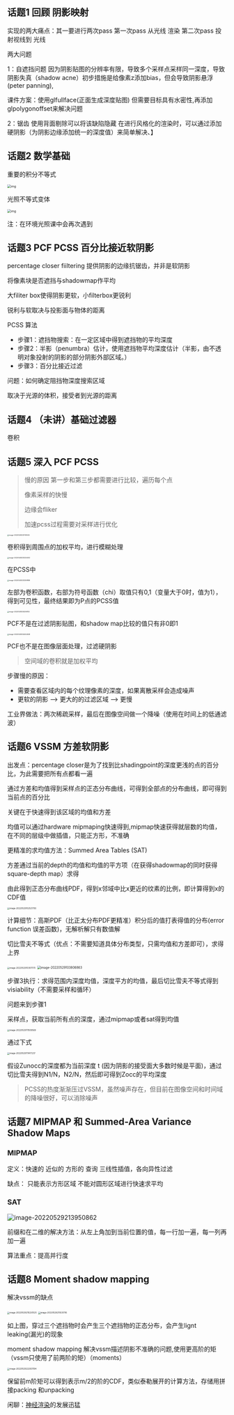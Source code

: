 ## 话题1 回顾 阴影映射

实现的两大痛点：其一要进行两次pass
第一次pass 从光线 渲染 
第二次pass 投射视线到 光线

两大问题

1：自遮挡问题
因为阴影贴图的分辨率有限，导致多个采样点采样同一深度，导致阴影失真（shadow acne）初步措施是给像素z添加bias，但会导致阴影悬浮(peter panning),

课件方案：使用glfullface(正面生成深度贴图) 但需要目标具有水密性,再添加glpolygonoffset来解决问题

2：锯齿 
使用背面剔除可以将该缺陷隐藏
在进行风格化的渲染时，可以通过添加硬阴影（为阴影边缘添加统一的深度值）来简单解决、】



## 话题2 数学基础

重要的积分不等式

<img src="http://47.100.78.17:3403/i/2022/05/28/6291a0ead2072.png" alt="img" style="zoom:50%;" />

光照不等式变体

<img src="http://47.100.78.17:3403/i/2022/05/28/6291a100bc92f.png" alt="img" style="zoom:50%;" />

注：在环境光照课中会再次遇到



## 话题3 PCF PCSS 百分比接近软阴影 

percentage closer fiiltering 提供阴影的边缘抗锯齿，并非是软阴影

将像素块是否遮挡与shadowmap作平均

大filiter box使得阴影更软，小filterbox更锐利

锐利与软取决与投影面与物体的距离

PCSS 算法

- 步骤1：遮挡物搜索：在一定区域中得到遮挡物的平均深度
- 步骤2：半影（penumbra）估计，使用遮挡物平均深度估计（半影，由不透明对象投射的阴影的部分阴影外部区域。）
- 步骤3：百分比接近过滤

问题：如何确定阻挡物深度搜索区域

取决于光源的体积，接受者到光源的距离



## 话题4 （未讲）基础过滤器

卷积



## 话题5  深入 PCF PCSS 

> 慢的原因 第一步和第三步都需要进行比较，遍历每个点
>
> 像素采样的快慢
>
> 边缘会fliker
>
> 加速pcss过程需要对采样进行优化

<img src="http://47.100.78.17:3403/i/2022/05/28/629240355c2c4.png" alt="image-20220528233100525" style="zoom: 25%;" />

卷积得到周围点的加权平均，进行模糊处理



<img src="http://47.100.78.17:3403/i/2022/05/28/62924092ebeb8.png" alt="image-20220528233234002" style="zoom:25%;" />



在PCSS中

<img src="http://47.100.78.17:3403/i/2022/05/28/629240aca131a.png" alt="image-20220528233259886" style="zoom: 25%;" />

左部为卷积函数，右部为符号函数（chi）取值只有0,1（变量大于0时，值为1），得到可见性，最终结果即为P点的PCSS值

<img src="http://47.100.78.17:3403/i/2022/05/28/62924300cca2c.png" alt="image-20220528234256102" style="zoom: 25%;" />

PCF不是在过滤阴影贴图，和shadow map比较的值只有非0即1

<img src="http://47.100.78.17:3403/i/2022/05/28/629243755983e.png" alt="image-20220528234452628" style="zoom: 25%;" />

PCF也不是在图像层面处理，过滤硬阴影

> 空间域的卷积就是加权平均

步骤慢的原因：

- 需要查看区域内的每个纹理像素的深度，如果离散采样会造成噪声
- 更软的阴影 --> 更大的的过滤区域 --> 更慢

工业界做法：两次稀疏采样，最后在图像空间做一个降噪（使用在时间上的低通滤波）



## 话题6 VSSM 方差软阴影

出发点：percentage closer是为了找到比shadingpoint的深度更浅的点的百分比，为此需要把所有点都看一遍

通过方差和均值得到采样点的正态分布曲线，可得到全部点的分布曲线，即可得到当前点的百分比

关键在于快速得到该区域的均值和方差

均值可以通过hardware mipmaping快速得到,mipmap快速获得就层数的均值，在不同的层级中做插值，只能正方形，不准确

更精准的求均值方法：Summed Area Tables (SAT)

方差通过当前的depth的均值和均值的平方项（在获得shadowmap的同时获得square-depth map）求得

由此得到正态分布曲线PDF，得到x邻域中比x更近的纹素的比例，即计算得到x的CDF值

<img src="http://47.100.78.17:3403/i/2022/05/29/6292d9924bc7b.png" alt="image-20220529102521793" style="zoom: 33%;" />

计算细节：高斯PDF（比正太分布PDF更精准）积分后的值打表得值的分布(error function 误差函数)，无解析解只有数值解



切比雪夫不等式（优点：不需要知道具体分布类型，只需均值和方差即可），求得上界

<img src="http://47.100.78.17:3403/i/2022/05/29/6292dbdf94a63.png" alt="image-20220529103511170" style="zoom:33%;" />

<img src="http://47.100.78.17:3403/i/2022/05/29/6292dc8f66080.png" alt="image-20220529103806863" style="zoom:50%;" />

步骤3执行：求得范围内深度均值，深度平方的均值，最后切比雪夫不等式得到visiability（不需要采样和循环）

问题来到步骤1

采样点，获取当前所有点的深度，通过mipmap或者sat得到均值

<img src="http://47.100.78.17:3403/i/2022/05/29/6292e53e0574c.png" alt="image-20220529111509569" style="zoom:33%;" />

通过下式

<img src="http://47.100.78.17:3403/i/2022/05/29/6292e509a3438.png" alt="image-20220529111417237" style="zoom:33%;" />

假设Zunocc的深度都为当前深度 t (因为阴影的接受面大多数时候是平面)，通过切比雪夫得到N1/N，N2/N，然后即可得到Zocc的平均深度

> PCSS的热度渐渐压过VSSM，虽然噪声存在，但目前在图像空间和时间域的降噪很好，可以消除噪声



## 话题7 MIPMAP 和 Summed-Area Variance Shadow Maps

### MIPMAP

定义：快速的 近似的 方形的 查询 三线性插值，各向异性过滤

缺点：
只能表示方形区域
不能对圆形区域进行快速求平均

### SAT

![image-20220529213950862](http://47.100.78.17:3403/i/2022/05/29/629377a7c28b3.png)

前缀和在二维的解决方法：从左上角加到当前位置的值，每一行加一遍，每一列再加一遍

算法重点：提高并行度



## 话题8 Moment shadow mapping 

解决vssm的缺点

<img src="http://47.100.78.17:3403/i/2022/05/29/62937a95bef74.png" alt="image-20220529215220525" style="zoom:33%;" />

<img src="http://47.100.78.17:3403/i/2022/05/29/62937b58405c4.png" alt="image-20220529215535116" style="zoom:33%;" />

如上图，穿过三个遮挡物时会产生三个遮挡物的正态分布，会产生lignt leaking(漏光)的现象

moment shadow mapping 解决vssm描述阴影不准确的问题,使用更高阶的矩（vssm只使用了前两阶的矩）（moments）



<img src="http://47.100.78.17:3403/i/2022/05/29/6293834c2dfb4.png" alt="image-20220529222931194" style="zoom:33%;" />

保留前m阶矩可以得到表示m/2的阶的CDF，类似泰勒展开的计算方法，存储用拼接packing 和unpacking



闲聊：[神经渲染](https://zhuanlan.zhihu.com/p/130239269)的发展迅猛

